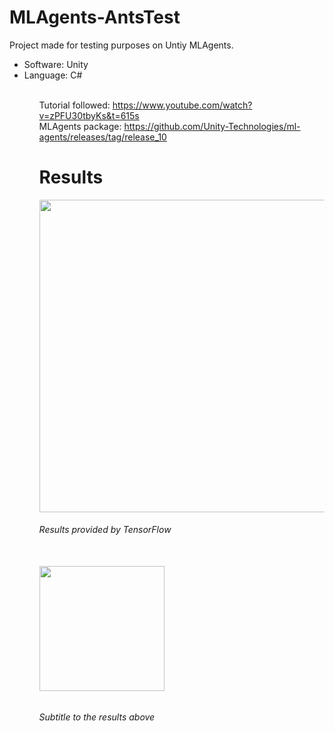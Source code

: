 # MLAgents-AntsTest

Project made for testing purposes on Untiy MLAgents.

<ul>
  <li> Software: Unity
  <li> Language: C#
<ul><br>

Tutorial followed: https://www.youtube.com/watch?v=zPFU30tbyKs&t=615s<br>
MLAgents package: https://github.com/Unity-Technologies/ml-agents/releases/tag/release_10
  
# Results
<img src="https://github.com/LuTDC/MLAgents-Test/blob/main/res.jpeg?raw=true" width="500">
<h6> Results provided by TensorFlow <h6><br>
<img src="https://github.com/LuTDC/MLAgents-Test/blob/main/sub.jpeg?raw=true" width="200">
<h6> Subtitle to the results above <h6>
